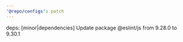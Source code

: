 ```yaml
---
'@repo/configs': patch
---
```


deps: [minor|dependencies] Update package @eslint/js from 9.28.0 to 9.30.1
